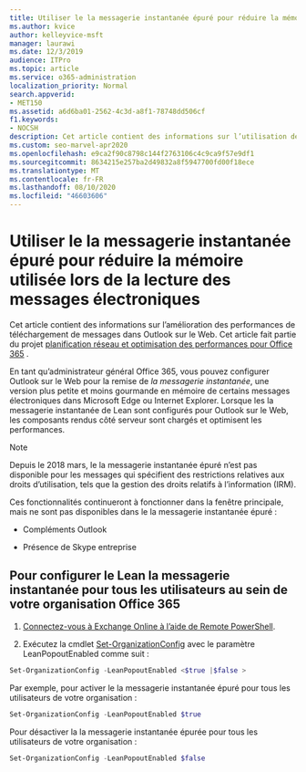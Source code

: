 ```yaml
---
title: Utiliser le la messagerie instantanée épuré pour réduire la mémoire utilisée lors de la lecture des messages électroniques
ms.author: kvice
author: kelleyvice-msft
manager: laurawi
ms.date: 12/3/2019
audience: ITPro
ms.topic: article
ms.service: o365-administration
localization_priority: Normal
search.appverid:
- MET150
ms.assetid: a6d6ba01-2562-4c3d-a8f1-78748dd506cf
f1.keywords:
- NOCSH
description: Cet article contient des informations sur l’utilisation de la la messagerie instantanée épuré pour améliorer les performances de téléchargement des messages dans Outlook sur le Web.
ms.custom: seo-marvel-apr2020
ms.openlocfilehash: e9ca2f90c8798c144f2763106c4c9ca9f57e9df1
ms.sourcegitcommit: 8634215e257ba2d49832a8f5947700fd00f18ece
ms.translationtype: MT
ms.contentlocale: fr-FR
ms.lasthandoff: 08/10/2020
ms.locfileid: "46603606"
---
```

# <a name="use-lean-popouts-to-reduce-memory-used-when-reading-mail-messages"></a>Utiliser le la messagerie instantanée épuré pour réduire la mémoire utilisée lors de la lecture des messages électroniques

Cet article contient des informations sur l’amélioration des performances de téléchargement de messages dans Outlook sur le Web. Cet article fait partie du projet [planification réseau et optimisation des performances pour Office 365](https://aka.ms/tune) .
  
En tant qu’administrateur général Office 365, vous pouvez configurer Outlook sur le Web pour la remise de _la messagerie instantanée_, une version plus petite et moins gourmande en mémoire de certains messages électroniques dans Microsoft Edge ou Internet Explorer. Lorsque les la messagerie instantanée de Lean sont configurés pour Outlook sur le Web, les composants rendus côté serveur sont chargés et optimisent les performances.
  
> [!NOTE]
> Depuis le 2018 mars, le la messagerie instantanée épuré n’est pas disponible pour les messages qui spécifient des restrictions relatives aux droits d’utilisation, tels que la gestion des droits relatifs à l’information (IRM).
  
Ces fonctionnalités continueront à fonctionner dans la fenêtre principale, mais ne sont pas disponibles dans le la messagerie instantanée épuré :
  
- Compléments Outlook
  
- Présence de Skype entreprise
  
## <a name="to-configure-lean-popouts-for-all-users-within-your-office-365-organization"></a>Pour configurer le Lean la messagerie instantanée pour tous les utilisateurs au sein de votre organisation Office 365
  
1. [Connectez-vous à Exchange Online à l’aide de Remote PowerShell](https://technet.microsoft.com/library/jj984289%28v=exchg.150%29.aspx ).
  
2. Exécutez la cmdlet [Set-OrganizationConfig](https://technet.microsoft.com/library/aa997443%28v=exchg.160%29.aspx) avec le paramètre LeanPopoutEnabled comme suit :

  ```powershell
  Set-OrganizationConfig -LeanPopoutEnabled <$true |$false >
  ```

  Par exemple, pour activer le la messagerie instantanée épuré pour tous les utilisateurs de votre organisation :
  
  ```powershell
  Set-OrganizationConfig -LeanPopoutEnabled $true
  ```

  Pour désactiver la la messagerie instantanée épurée pour tous les utilisateurs de votre organisation :

  ```powershell
  Set-OrganizationConfig -LeanPopoutEnabled $false
  ```
